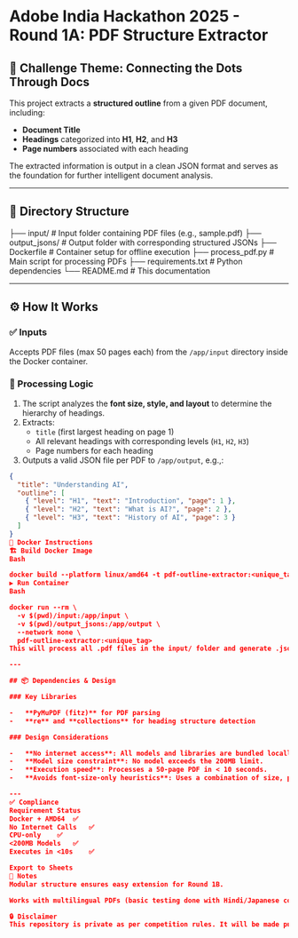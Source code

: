 # Adobe India Hackathon 2025 - Round 1A: PDF Structure Extractor

## 🚀 Challenge Theme: Connecting the Dots Through Docs

This project extracts a **structured outline** from a given PDF document, including:

- **Document Title**
- **Headings** categorized into **H1**, **H2**, and **H3**
- **Page numbers** associated with each heading

The extracted information is output in a clean JSON format and serves as the foundation for further intelligent document analysis.

---

## 📁 Directory Structure

├── input/            # Input folder containing PDF files (e.g., sample.pdf)
├── output_jsons/     # Output folder with corresponding structured JSONs
├── Dockerfile        # Container setup for offline execution
├── process_pdf.py    # Main script for processing PDFs
├── requirements.txt  # Python dependencies
└── README.md         # This documentation


---

## ⚙️ How It Works

### ✅ Inputs

Accepts PDF files (max 50 pages each) from the `/app/input` directory inside the Docker container.

### 🧠 Processing Logic

1.  The script analyzes the **font size, style, and layout** to determine the hierarchy of headings.
2.  Extracts:
    - `title` (first largest heading on page 1)
    - All relevant headings with corresponding levels (`H1`, `H2`, `H3`)
    - Page numbers for each heading
3.  Outputs a valid JSON file per PDF to `/app/output`, e.g.,:

```json
{
  "title": "Understanding AI",
  "outline": [
    { "level": "H1", "text": "Introduction", "page": 1 },
    { "level": "H2", "text": "What is AI?", "page": 2 },
    { "level": "H3", "text": "History of AI", "page": 3 }
  ]
}
🐳 Docker Instructions
🏗️ Build Docker Image
Bash

docker build --platform linux/amd64 -t pdf-outline-extractor:<unique_tag> .
▶️ Run Container
Bash

docker run --rm \
  -v $(pwd)/input:/app/input \
  -v $(pwd)/output_jsons:/app/output \
  --network none \
  pdf-outline-extractor:<unique_tag>
This will process all .pdf files in the input/ folder and generate .json output files in output_jsons/.

---

## 📦 Dependencies & Design

### Key Libraries

-   **PyMuPDF (fitz)** for PDF parsing
-   **re** and **collections** for heading structure detection

### Design Considerations

-   **No internet access**: All models and libraries are bundled locally.
-   **Model size constraint**: No model exceeds the 200MB limit.
-   **Execution speed**: Processes a 50-page PDF in < 10 seconds.
-   **Avoids font-size-only heuristics**: Uses a combination of size, position, and hierarchy logic.

---
✅ Compliance
Requirement	Status
Docker + AMD64	✅
No Internet Calls	✅
CPU-only	✅
<200MB Models	✅
Executes in <10s	✅

Export to Sheets
📝 Notes
Modular structure ensures easy extension for Round 1B.

Works with multilingual PDFs (basic testing done with Hindi/Japanese content).

🔒 Disclaimer
This repository is private as per competition rules. It will be made public post-deadline.